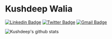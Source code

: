 # Kushdeep Walia

[![Linkedin Badge](https://img.shields.io/badge/-Kushdeep%20Walia-black?style=social&logo=Linkedin&logoColor=blue&link=https://www.linkedin.com/in/kushdeepwalia)](https://www.linkedin.com/in/kushdeepwalia/)
[![Twitter Badge](http://img.shields.io/badge/-@kushdeepwalia-black?style=social&logo=twitter&logoColor=blue&link=https://twitter.com/kushdeepwalia)](https://twitter.com/kushdeepwalia)
[![Gmail Badge](https://img.shields.io/badge/-G%20Mail-black?style=social&logo=Gmail&logoColor=red&link=mailto:skushdeep5@gmail.com)](mailto:skushdeep5@gmail.com)

![Kushdeep's github stats](https://github-readme-stats.vercel.app/api?username=kushdeepwalia&show_icons=true&theme=great-gatsby)
